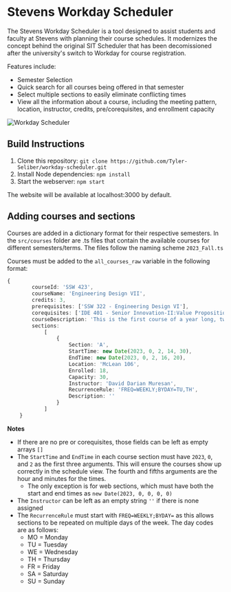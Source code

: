 # Stevens Workday Scheduler
The Stevens Workday Scheduler is a tool designed to assist students and faculty at Stevens with planning their course schedules. It modernizes the concept behind the original SIT Scheduler that has been decomissioned after the university's switch to Workday for course registration.

Features include:
- Semester Selection
- Quick search for all courses being offered in that semester
- Select multiple sections to easily eliminate conflicting times
- View all the information about a course, including the meeting pattern, location, instructor, credits, pre/corequisites, and enrollment capacity

![Workday Scheduler](https://user-images.githubusercontent.com/42685071/235377375-7baec615-e541-49d6-adf2-5ab4bb480753.png)

## Build Instructions
1. Clone this repository: `git clone https://github.com/Tyler-Seliber/workday-scheduler.git`
2. Install Node dependencies: `npm install`
3. Start the webserver: `npm start`

The website will be available at localhost:3000 by default.

## Adding courses and sections
Courses are added in a dictionary format for their respective semesters. In the `src/courses` folder are .ts files that contain the available courses for different semesters/terms. The files follow the naming scheme `2023_Fall.ts`

Courses must be added to the `all_courses_raw` variable in the following format:
```ts
{
        courseId: 'SSW 423',
        courseName: 'Engineering Design VII',
        credits: 3,
        prerequisites: ['SSW 322 - Engineering Design VI'],
        corequisites: ['IDE 401 - Senior Innovation-II:Value Proposition'],
        courseDescription: 'This is the first course of a year long, two-course sequence which involves the students in a small-team Software Engineering project. The problem for the project is taken from industry, business, government or a not-for-profit organization. Each student team works with a client and is expected to collect data, analyze it and develop a design by the end of the first semester. In the second semester the design solution of the problem is completed and a written report is submitted for binding. During the year, oral and written progress reports are presented to peers, faculty and clients. The total project involves the application of the subject areas covered in the SSW 322 Software Design Evolution course, as well as skills learned in the other technical and non-technical courses of the Software Engineering curriculum.',
        sections:
            [
                {
                    Section: 'A',
                    StartTime: new Date(2023, 0, 2, 14, 30),
                    EndTime: new Date(2023, 0, 2, 16, 20),
                    Location: 'McLean 106',
                    Enrolled: 18,
                    Capacity: 30,
                    Instructor: 'David Darian Muresan',
                    RecurrenceRule: 'FREQ=WEEKLY;BYDAY=TU,TH',
                    Description: ''
                }
            ]
    }
```

__Notes__
- If there are no pre or corequisites, those fields can be left as empty arrays `[]`
- The `StartTime` and `EndTime` in each course section must have `2023`, `0`, and `2` as the first three arguments. This will ensure the courses show up correctly in the schedule view. The fourth and fifths arguments are the hour and minutes for the times.
  - The only exception is for web sections, which must have both the start and end times as `new Date(2023, 0, 0, 0, 0)`
- The  `Instructor` can be left as an empty string `''` if there is none assigned
- The `RecurrenceRule` must start with `FREQ=WEEKLY;BYDAY=` as this allows sections to be repeated on multiple days of the week. The day codes are as follows:
  - MO = Monday
  - TU = Tuesday
  - WE = Wednesday
  - TH = Thursday
  - FR = Friday
  - SA = Saturday
  - SU = Sunday
